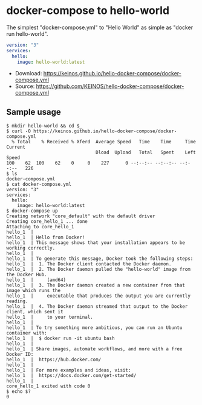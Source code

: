 # docker-compose to hello-world

The simplest "docker-compose.yml" to "Hello World" as simple as "docker run hello-world".

```yaml
version: "3"
services:
  hello:
    image: hello-world:latest
```

- Download: https://keinos.github.io/hello-docker-compose/docker-compose.yml
- Source: https://github.com/KEINOS/hello-docker-compose/docker-compose.yml

## Sample usage

```shellsession
$ mkdir hello-world && cd $_
$ curl -O https://keinos.github.io/hello-docker-compose/docker-compose.yml
  % Total    % Received % Xferd  Average Speed   Time    Time     Time  Current
                                 Dload  Upload   Total   Spent    Left  Speed
100    62  100    62    0     0    227      0 --:--:-- --:--:-- --:--:--   226
$ ls
docker-compose.yml
$ cat docker-compose.yml
version: "3"
services:
  hello:
    image: hello-world:latest
$ docker-compose up
Creating network "core_default" with the default driver
Creating core_hello_1 ... done
Attaching to core_hello_1
hello_1  | 
hello_1  | Hello from Docker!
hello_1  | This message shows that your installation appears to be working correctly.
hello_1  | 
hello_1  | To generate this message, Docker took the following steps:
hello_1  |  1. The Docker client contacted the Docker daemon.
hello_1  |  2. The Docker daemon pulled the "hello-world" image from the Docker Hub.
hello_1  |     (amd64)
hello_1  |  3. The Docker daemon created a new container from that image which runs the
hello_1  |     executable that produces the output you are currently reading.
hello_1  |  4. The Docker daemon streamed that output to the Docker client, which sent it
hello_1  |     to your terminal.
hello_1  | 
hello_1  | To try something more ambitious, you can run an Ubuntu container with:
hello_1  |  $ docker run -it ubuntu bash
hello_1  | 
hello_1  | Share images, automate workflows, and more with a free Docker ID:
hello_1  |  https://hub.docker.com/
hello_1  | 
hello_1  | For more examples and ideas, visit:
hello_1  |  https://docs.docker.com/get-started/
hello_1  | 
core_hello_1 exited with code 0
$ echo $?
0 
```
